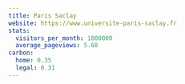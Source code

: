 ```yaml
---
title: Paris Saclay
website: https://www.universite-paris-saclay.fr
stats:
  visitors_per_month: 1800000
  average_pageviews: 5.68
carbon:
  home: 0.35
  legal: 0.31
---
```

